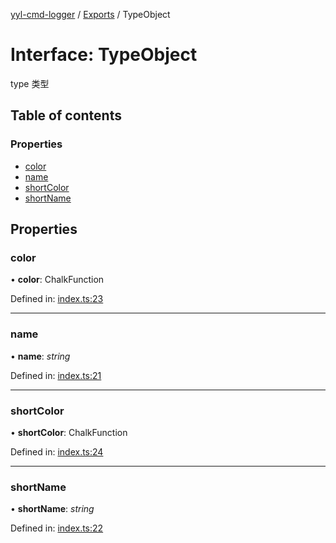 [yyl-cmd-logger](../README.md) / [Exports](../modules.md) / TypeObject

# Interface: TypeObject

type 类型

## Table of contents

### Properties

- [color](typeobject.md#color)
- [name](typeobject.md#name)
- [shortColor](typeobject.md#shortcolor)
- [shortName](typeobject.md#shortname)

## Properties

### color

• **color**: ChalkFunction

Defined in: [index.ts:23](https://github.com/jackness1208/yyl-cmd-logger/blob/663833b/src/index.ts#L23)

___

### name

• **name**: *string*

Defined in: [index.ts:21](https://github.com/jackness1208/yyl-cmd-logger/blob/663833b/src/index.ts#L21)

___

### shortColor

• **shortColor**: ChalkFunction

Defined in: [index.ts:24](https://github.com/jackness1208/yyl-cmd-logger/blob/663833b/src/index.ts#L24)

___

### shortName

• **shortName**: *string*

Defined in: [index.ts:22](https://github.com/jackness1208/yyl-cmd-logger/blob/663833b/src/index.ts#L22)
